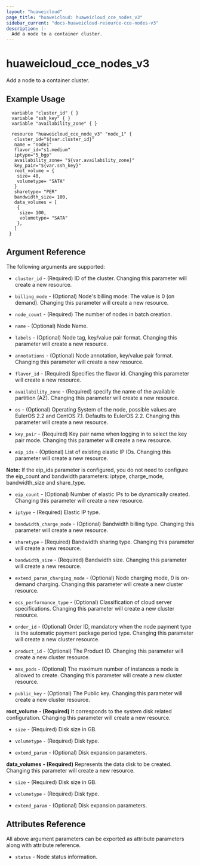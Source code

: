 ```yaml
---
layout: "huaweicloud"
page_title: "huaweicloud: huaweicloud_cce_nodes_v3"
sidebar_current: "docs-huaweicloud-resource-cce-nodes-v3"
description: |-
  Add a node to a container cluster. 
---
```



# huaweicloud_cce_nodes_v3
Add a node to a container cluster. 

## Example Usage

 ```hcl
   variable "cluster_id" { }
   variable "ssh_key" { }
   variable "availability_zone" { }

   resource "huaweicloud_cce_node_v3" "node_1" {
    cluster_id="${var.cluster_id}"
    name = "node1"
    flavor_id="s1.medium"
    iptype="5_bgp"
    availability_zone= "${var.availability_zone}"
    key_pair="${var.ssh_key}"
    root_volume = {
     size= 40,
     volumetype= "SATA"
    }
    sharetype= "PER"
    bandwidth_size= 100,
    data_volumes = [
     {
      size= 100,
      volumetype= "SATA"
     },
    ]
  }
 ```    


## Argument Reference
The following arguments are supported:

* `cluster_id` - (Required) ID of the cluster. Changing this parameter will create a new resource.

* `billing_mode` - (Optional) Node's billing mode: The value is 0 (on demand). Changing this parameter will create a new resource.

* `node_count` - (Required) The number of nodes in batch creation.

* `name` - (Optional) Node Name.

* `labels` - (Optional) Node tag, key/value pair format. Changing this parameter will create a new resource.

* `annotations` - (Optional) Node annotation, key/value pair format. Changing this parameter will create a new resource.
    
* `flavor_id` - (Required) Specifies the flavor id. Changing this parameter will create a new resource.
    
* `availability_zone` - (Required) specify the name of the available partition (AZ). Changing this parameter will create a new resource.

* `os` - (Optional) Operating System of the node, possible values are EulerOS 2.2 and CentOS 7.1. Defaults to EulerOS 2.2.
    Changing this parameter will create a new resource.

* `key_pair` - (Required) Key pair name when logging in to select the key pair mode. Changing this parameter will create a new resource.

* `eip_ids` - (Optional) List of existing elastic IP IDs. Changing this parameter will create a new resource.

**Note:**
If the eip_ids parameter is configured, you do not need to configure the eip_count and bandwidth parameters: iptype, charge_mode, bandwidth_size and share_type.

* `eip_count` - (Optional) Number of elastic IPs to be dynamically created. Changing this parameter will create a new resource.

* `iptype` - (Required) Elastic IP type. 

* `bandwidth_charge_mode` - (Optional) Bandwidth billing type. Changing this parameter will create a new resource.

* `sharetype` - (Required) Bandwidth sharing type. Changing this parameter will create a new resource.

* `bandwidth_size` - (Required) Bandwidth size. Changing this parameter will create a new resource.

* `extend_param_charging_mode` - (Optional) Node charging mode, 0 is on-demand charging. Changing this parameter will create a new cluster resource.

* `ecs_performance_type` - (Optional) Classification of cloud server specifications. Changing this parameter will create a new cluster resource.

* `order_id` - (Optional) Order ID, mandatory when the node payment type is the automatic payment package period type. Changing this parameter will create a new cluster resource.

* `product_id` - (Optional) The Product ID. Changing this parameter will create a new cluster resource.

* `max_pods` - (Optional) The maximum number of instances a node is allowed to create. Changing this parameter will create a new cluster resource.

* `public_key` - (Optional) The Public key. Changing this parameter will create a new cluster resource.

**root_volume** **- (Required)** It corresponds to the system disk related configuration. Changing this parameter will create a new resource.

* `size` - (Required) Disk size in GB.
    
* `volumetype` - (Required) Disk type.
    
* `extend_param` - (Optional) Disk expansion parameters. 

**data_volumes** **- (Required)** Represents the data disk to be created. Changing this parameter will create a new resource.
    
* `size` - (Required) Disk size in GB.
    
* `volumetype` - (Required) Disk type.
    
* `extend_param` - (Optional) Disk expansion parameters. 
    
## Attributes Reference

All above argument parameters can be exported as attribute parameters along with attribute reference.

 * `status` -  Node status information.
  
